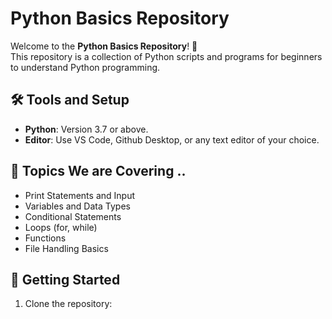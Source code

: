 # Python Basics Repository

Welcome to the **Python Basics Repository**! 🐍  
This repository is a collection of Python scripts and programs for beginners to understand Python programming.

## 🛠️ Tools and Setup
- **Python**: Version 3.7 or above.
- **Editor**: Use VS Code, Github Desktop, or any text editor of your choice.

## 📖 Topics We are Covering ..
- Print Statements and Input
- Variables and Data Types
- Conditional Statements
- Loops (for, while)
- Functions
- File Handling Basics

## 🚀 Getting Started
1. Clone the repository:
   ```bash
  
